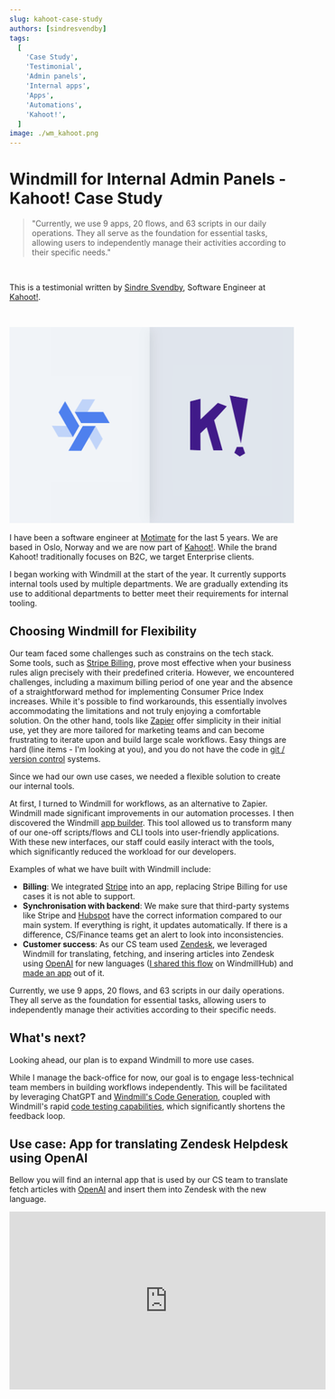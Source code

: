 ```yaml
---
slug: kahoot-case-study
authors: [sindresvendby]
tags:
  [
    'Case Study',
    'Testimonial',
    'Admin panels',
    'Internal apps',
    'Apps',
    'Automations',
    'Kahoot!',
  ]
image: ./wm_kahoot.png
---
```


# Windmill for Internal Admin Panels - Kahoot! Case Study

> "Currently, we use 9 apps, 20 flows, and 63 scripts in our daily operations. They all serve as the foundation for essential tasks, allowing users to independently manage their activities according to their specific needs."

<!--truncate-->

<br/>

This is a testimonial written by [Sindre Svendby](https://github.com/SindreSvendby), Software Engineer at [Kahoot!](https://kahoot.com/).

<br/>

![Windmill Kahoot!](./wm_kahoot.png)

I have been a software engineer at [Motimate](https://www.motimateapp.com/) for the last 5 years. We are based in Oslo, Norway and we are now part of [Kahoot!](https://kahoot.com/). While the brand Kahoot! traditionally focuses on B2C, we target Enterprise clients.

I began working with Windmill at the start of the year. It currently supports internal tools used by multiple departments. We are gradually extending its use to additional departments to better meet their requirements for internal tooling.

## Choosing Windmill for Flexibility

Our team faced some challenges such as constrains on the tech stack. Some tools, such as [Stripe Billing](https://stripe.com/en-fr/billing), prove most effective when your business rules align precisely with their predefined criteria. However, we encountered challenges, including a maximum billing period of one year and the absence of a straightforward method for implementing Consumer Price Index increases. While it's possible to find workarounds, this essentially involves accommodating the limitations and not truly enjoying a comfortable solution. On the other hand, tools like <a href="https://zapier.com/" rel="nofollow">Zapier</a> offer simplicity in their initial use, yet they are more tailored for marketing teams and can become frustrating to iterate upon and build large scale workflows. Easy things are hard (line items -  I'm looking at you), and you do not have the code in [git / version control](/docs/advanced/deploy_gh_gl) systems.

Since we had our own use cases, we needed a flexible solution to create our internal tools.

At first, I turned to Windmill for workflows, as an alternative to Zapier. Windmill made significant improvements in our automation processes. I then discovered the Windmill [app builder](/docs/apps/app_editor). This tool allowed us to transform many of our one-off scripts/flows and CLI tools into user-friendly applications. With these new interfaces, our staff could easily interact with the tools, which significantly reduced the workload for our developers.

Examples of what we have built with Windmill include:
- **Billing**: We integrated [Stripe](https://hub.windmill.dev/integrations/stripe) into an app, replacing Stripe Billing for use cases it is not able to support.
- **Synchronisation with backend**: We make sure that third-party systems like Stripe and [Hubspot](https://hub.windmill.dev/integrations/hubspot) have the correct information compared to our main system. If everything is right, it updates automatically. If there is a difference, CS/Finance teams get an alert to look into inconsistencies.
- **Customer success**: As our CS team used [Zendesk](https://www.zendesk.com/), we leveraged Windmill for translating, fetching, and insering articles into Zendesk using [OpenAI](https://hub.windmill.dev/integrations/openai) for new languages ([I shared this flow](https://hub.windmill.dev/flows/47/insert-zendesk-articles-into-supabase-with-openaiembedings) on WindmillHub) and [made an app](#use-case-app-for-translating-zendesk-helpdesk-using-openai) out of it.
  
Currently, we use 9 apps, 20 flows, and 63 scripts in our daily operations. They all serve as the foundation for essential tasks, allowing users to independently manage their activities according to their specific needs.

## What's next?

Looking ahead, our plan is to expand Windmill to more use cases.

While I manage the back-office for now, our goal is to engage less-technical team members in building workflows independently. This will be facilitated by leveraging ChatGPT and [Windmill's Code Generation](/docs/core_concepts/ai_generation), coupled with Windmill's rapid [code testing capabilities](/docs/core_concepts/instant_preview), which significantly shortens the feedback loop.

## Use case: App for translating Zendesk Helpdesk using OpenAI

Bellow you will find an internal app that is used by our CS team to translate fetch articles with [OpenAI](/docs/integrations/openai) and insert them into Zendesk with the new language.

<iframe
	width="560"
	height="315"
	src="https://www.youtube.com/embed/DvCgpeHYd4Q?vq=hd720"
	title="YouTube video player"
	frameborder="0"
	allow="accelerometer; autoplay; clipboard-write; encrypted-media; gyroscope; picture-in-picture; web-share"
	allowfullscreen="true"
></iframe>